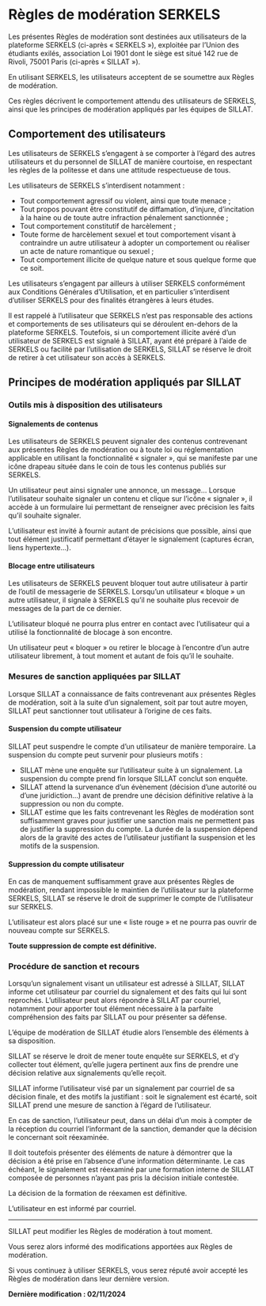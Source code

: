 # Règles de modération SERKELS

Les présentes Règles de modération sont destinées aux utilisateurs de la plateforme SERKELS (ci-après « SERKELS »), exploitée par l’Union des étudiants exilés, association Loi 1901 dont le siège est situé 142 rue de Rivoli, 75001 Paris (ci-après « SILLAT »).

En utilisant SERKELS, les utilisateurs acceptent de se soumettre aux Règles de modération.

Ces règles décrivent le comportement attendu des utilisateurs de SERKELS, ainsi que les principes de modération appliqués par les équipes de SILLAT.

## Comportement des utilisateurs

Les utilisateurs de SERKELS s’engagent à se comporter à l’égard des autres utilisateurs et du personnel de SILLAT de manière courtoise, en respectant les règles de la politesse et dans une attitude respectueuse de tous.

Les utilisateurs de SERKELS s’interdisent notamment :

- Tout comportement agressif ou violent, ainsi que toute menace ;
- Tout propos pouvant être constitutif de diffamation, d’injure, d’incitation à la haine ou de toute autre infraction pénalement sanctionnée ;
- Tout comportement constitutif de harcèlement ;
- Toute forme de harcèlement sexuel et tout comportement visant à contraindre un autre utilisateur à adopter un comportement ou réaliser un acte de nature romantique ou sexuel ;
- Tout comportement illicite de quelque nature et sous quelque forme que ce soit.

Les utilisateurs s’engagent par ailleurs à utiliser SERKELS conformément aux Conditions Générales d’Utilisation, et en particulier s’interdisent d’utiliser SERKELS pour des finalités étrangères à leurs études.

Il est rappelé à l’utilisateur que SERKELS n’est pas responsable des actions et comportements de ses utilisateurs qui se déroulent en-dehors de la plateforme SERKELS. Toutefois, si un comportement illicite avéré d’un utilisateur de SERKELS est signalé à SILLAT, ayant été préparé à l’aide de SERKELS ou facilité par l’utilisation de SERKELS, SILLAT se réserve le droit de retirer à cet utilisateur son accès à SERKELS.

## Principes de modération appliqués par SILLAT

### Outils mis à disposition des utilisateurs

#### Signalements de contenus

Les utilisateurs de SERKELS peuvent signaler des contenus contrevenant aux présentes Règles de modération ou à toute loi ou réglementation applicable en utilisant la fonctionnalité « signaler », qui se manifeste par une icône drapeau située dans le coin de tous les contenus publiés sur SERKELS.

Un utilisateur peut ainsi signaler une annonce, un message… Lorsque l’utilisateur souhaite signaler un contenu et clique sur l’icône « signaler », il accède à un formulaire lui permettant de renseigner avec précision les faits qu’il souhaite signaler.

L’utilisateur est invité à fournir autant de précisions que possible, ainsi que tout élément justificatif permettant d’étayer le signalement (captures écran, liens hypertexte…).

#### Blocage entre utilisateurs

Les utilisateurs de SERKELS peuvent bloquer tout autre utilisateur à partir de l’outil de messagerie de SERKELS. Lorsqu’un utilisateur « bloque » un autre utilisateur, il signale à SERKELS qu’il ne souhaite plus recevoir de messages de la part de ce dernier.

L’utilisateur bloqué ne pourra plus entrer en contact avec l’utilisateur qui a utilisé la fonctionnalité de blocage à son encontre.

Un utilisateur peut « bloquer » ou retirer le blocage à l’encontre d’un autre utilisateur librement, à tout moment et autant de fois qu’il le souhaite.

### Mesures de sanction appliquées par SILLAT

Lorsque SILLAT a connaissance de faits contrevenant aux présentes Règles de modération, soit à la suite d’un signalement, soit par tout autre moyen, SILLAT peut sanctionner tout utilisateur à l’origine de ces faits.

#### Suspension du compte utilisateur

SILLAT peut suspendre le compte d’un utilisateur de manière temporaire. La suspension du compte peut survenir pour plusieurs motifs :

- SILLAT mène une enquête sur l’utilisateur suite à un signalement. La suspension du compte prend fin lorsque SILLAT conclut son enquête.
- SILLAT attend la survenance d’un évènement (décision d’une autorité ou d’une juridiction…) avant de prendre une décision définitive relative à la suppression ou non du compte.
- SILLAT estime que les faits contrevenant les Règles de modération sont suffisamment graves pour justifier une sanction mais ne permettent pas de justifier la suppression du compte. La durée de la suspension dépend alors de la gravité des actes de l’utilisateur justifiant la suspension et les motifs de la suspension.

#### Suppression du compte utilisateur

En cas de manquement suffisamment grave aux présentes Règles de modération, rendant impossible le maintien de l’utilisateur sur la plateforme SERKELS, SILLAT se réserve le droit de supprimer le compte de l’utilisateur sur SERKELS.

L’utilisateur est alors placé sur une « liste rouge » et ne pourra pas ouvrir de nouveau compte sur SERKELS.

**Toute suppression de compte est définitive.**

### Procédure de sanction et recours

Lorsqu’un signalement visant un utilisateur est adressé à SILLAT, SILLAT informe cet utilisateur par courriel du signalement et des faits qui lui sont reprochés. L’utilisateur peut alors répondre à SILLAT par courriel, notamment pour apporter tout élément nécessaire à la parfaite compréhension des faits par SILLAT ou pour présenter sa défense.

L’équipe de modération de SILLAT étudie alors l’ensemble des éléments à sa disposition.

SILLAT se réserve le droit de mener toute enquête sur SERKELS, et d’y collecter tout élément, qu’elle jugera pertinent aux fins de prendre une décision relative aux signalements qu’elle reçoit.

SILLAT informe l’utilisateur visé par un signalement par courriel de sa décision finale, et des motifs la justifiant : soit le signalement est écarté, soit SILLAT prend une mesure de sanction à l’égard de l’utilisateur.

En cas de sanction, l’utilisateur peut, dans un délai d’un mois à compter de la réception du courriel l’informant de la sanction, demander que la décision le concernant soit réexaminée.

Il doit toutefois présenter des éléments de nature à démontrer que la décision a été prise en l’absence d’une information déterminante. Le cas échéant, le signalement est réexaminé par une formation interne de SILLAT composée de personnes n’ayant pas pris la décision initiale contestée.

La décision de la formation de réexamen est définitive.

L’utilisateur en est informé par courriel.

---

SILLAT peut modifier les Règles de modération à tout moment.

Vous serez alors informé des modifications apportées aux Règles de modération.

Si vous continuez à utiliser SERKELS, vous serez réputé avoir accepté les Règles de modération dans leur dernière version.

**Dernière modification : 02/11/2024**
